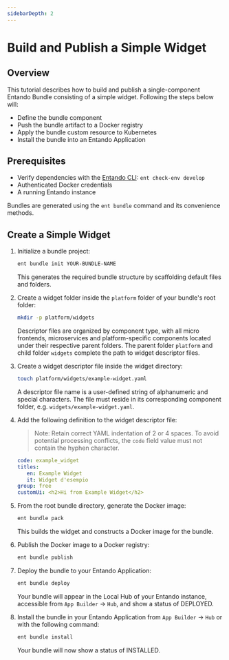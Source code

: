 ```yaml
---
sidebarDepth: 2
---
```

# Build and Publish a Simple Widget

## Overview
This tutorial describes how to build and publish a single-component Entando Bundle consisting of a simple widget. Following the steps below will:

- Define the bundle component
- Push the bundle artifact to a Docker registry
- Apply the bundle custom resource to Kubernetes
- Install the bundle into an Entando Application

## Prerequisites
* Verify dependencies with the [Entando CLI](../../../docs/getting-started/entando-cli.md#check-the-environment): `ent check-env develop`
* Authenticated Docker credentials
* A running Entando instance

Bundles are generated using the `ent bundle` command and its convenience methods.

## Create a Simple Widget

1. Initialize a bundle project:
   ``` sh
   ent bundle init YOUR-BUNDLE-NAME
   ```
   This generates the required bundle structure by scaffolding default files and folders.

2. Create a widget folder inside the `platform` folder of your bundle's root folder:
   ``` sh
   mkdir -p platform/widgets
   ```
   Descriptor files are organized by component type, with all micro frontends, microservices and platform-specific components located under their respective parent folders. The parent folder `platform` and child folder `widgets` complete the path to widget descriptor files.
   
3. Create a widget descriptor file inside the widget directory:
   ``` sh
   touch platform/widgets/example-widget.yaml
   ```
   A descriptor file name is a user-defined string of alphanumeric and special characters. The file must reside in its corresponding component folder, e.g. `widgets/example-widget.yaml`.

4. Add the following definition to the widget descriptor file:
   >Note: Retain correct YAML indentation of 2 or 4 spaces. To avoid potential processing conflicts, the `code` field value must not contain the hyphen character.
   ``` yaml
   code: example_widget
   titles:
      en: Example Widget
      it: Widget d'esempio
   group: free
   customUi: <h2>Hi from Example Widget</h2>
   ```

5. From the root bundle directory, generate the Docker image:
   ``` sh
   ent bundle pack
   ```
   This builds the widget and constructs a Docker image for the bundle.

6. Publish the Docker image to a Docker registry:
   ``` sh
   ent bundle publish
   ```

7. Deploy the bundle to your Entando Application:
   ``` sh
   ent bundle deploy
   ```
   Your bundle will appear in the Local Hub of your Entando instance, accessible from `App Builder` → `Hub`, and show a status of DEPLOYED.

8. Install the bundle in your Entando Application from `App Builder` → `Hub` or with the following command:
   ``` sh
   ent bundle install
   ```
   Your bundle will now show a status of INSTALLED. 


